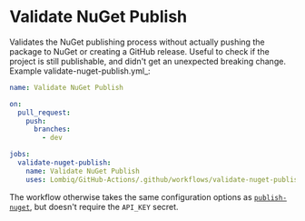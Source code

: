 # Validate NuGet Publish

Validates the NuGet publishing process without actually pushing the package to NuGet or creating a GitHub release. Useful to check if the project is still publishable, and didn't get an unexpected breaking change. Example validate-nuget-publish.yml_:

```yaml
name: Validate NuGet Publish

on:
  pull_request:
    push:
      branches:
        - dev

jobs:
  validate-nuget-publish:
    name: Validate NuGet Publish
    uses: Lombiq/GitHub-Actions/.github/workflows/validate-nuget-publish.yml@dev
```

The workflow otherwise takes the same configuration options as [`publish-nuget`](PublishNuGetPackage.md), but doesn't require the `API_KEY` secret.
